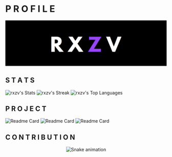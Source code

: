 # P R O F I L E
![RXZV BANNER PROFILE](https://github.com/rxzv/rxzv/blob/main/assets/purple.png)

## S T A T S
<div align="left">
  
  ![rxzv's Stats](https://github-readme-stats.vercel.app/api?username=rxzv\&rank_icon=github&theme=midnight-purple&show_icons=true&hide_border=true&count_private=true)
  ![rxzv's Streak](https://github-readme-streak-stats.herokuapp.com/?user=rxzv&theme=midnight-purple&hide_border=true)
  ![rxzv's Top Languages](https://github-readme-stats.vercel.app/api/top-langs/?username=rxzv&theme=midnight-purple&show_icons=true&hide_border=true&layout=donut)
  
</div>

## P R O J E C T
<div align="left">
  
  ![Readme Card](https://github-readme-stats.vercel.app/api/pin/?username=rxzv\&repo=rpsic\&theme=midnight-purple&show_owner=true&hide_border=true)
  ![Readme Card](https://github-readme-stats.vercel.app/api/pin/?username=rxzv\&repo=regislogin.form\&theme=midnight-purple&show_owner=true&hide_border=true)
  ![Readme Card](https://github-readme-stats.vercel.app/api/pin/?username=rxzv\&repo=rxzv\&theme=midnight-purple&show_owner=true&hide_border=true)
  
</div>


## C O N T R I B U T I O N
<div align="center">
  <img src="https://raw.githubusercontent.com/rxzv/rxzv/output/snake.svg" alt="Snake animation"/>
</div>

